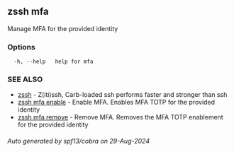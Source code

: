 ## zssh mfa

Manage MFA for the provided identity

### Options

```
  -h, --help   help for mfa
```

### SEE ALSO

* [zssh](../zssh.md)	 - Z(iti)ssh, Carb-loaded ssh performs faster and stronger than ssh
* [zssh mfa enable](enable/enable.md)	 - Enable MFA. Enables MFA TOTP for the provided identity
* [zssh mfa remove](remove/remove.md)	 - Remove MFA. Removes the MFA TOTP enablement for the provided identity

###### Auto generated by spf13/cobra on 29-Aug-2024
